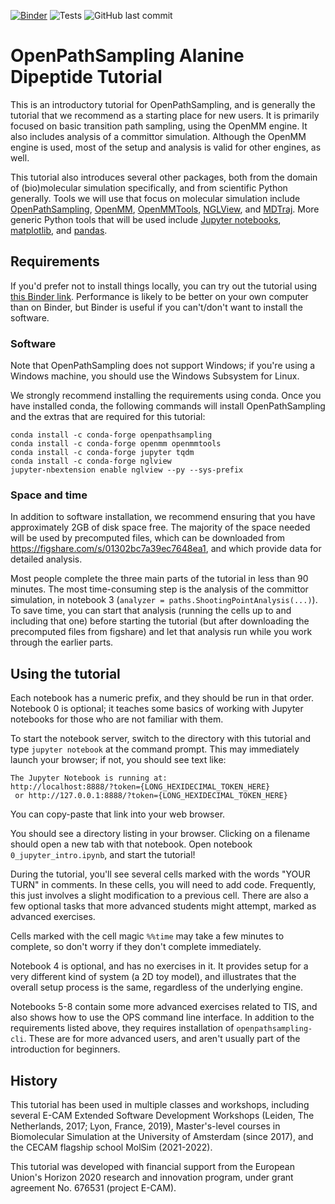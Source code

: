 [![Binder](https://mybinder.org/badge_logo.svg)](https://mybinder.org/v2/gh/openpathsampling/ops_tutorial/HEAD?urlpath=lab/tree/contents.ipynb)
![Tests](https://github.com/openpathsampling/ops_tutorial/workflows/Tests/badge.svg)
![GitHub last commit](https://img.shields.io/github/last-commit/openpathsampling/ops_tutorial)

# OpenPathSampling Alanine Dipeptide Tutorial

This is an introductory tutorial for OpenPathSampling, and is generally the
tutorial that we recommend as a starting place for new users.  It is primarily
focused on basic transition path sampling, using the OpenMM engine. It also
includes analysis of a committor simulation. Although the OpenMM engine is
used, most of the setup and analysis is valid for other engines, as well.

This tutorial also introduces several other packages, both from the domain of
(bio)molecular simulation specifically, and from scientific Python generally.
Tools we will use that focus on molecular simulation include
[OpenPathSampling](http://openpathsampling.org), 
[OpenMM](http://openmm.org/), 
[OpenMMTools](https://github.com/choderalab/openmmtools), 
[NGLView](https://github.com/arose/nglview),
and 
[MDTraj](http://mdtraj.org/).
More generic Python tools that will be used include
[Jupyter notebooks](https://jupyter.org/),
[matplotlib](https://matplotlib.org/),
and
[pandas](https://pandas.pydata.org/).

## Requirements

If you'd prefer not to install things locally, you can try out the tutorial
using [this Binder
link](https://mybinder.org/v2/gh/openpathsampling/ops_tutorial/HEAD?urlpath=lab/tree/contents.ipynb).
Performance is likely to be better on your own computer than on Binder, but
Binder is useful if you can't/don't want to install the software.

### Software

Note that OpenPathSampling does not support Windows; if you're using a Windows
machine, you should use the Windows Subsystem for Linux.

We strongly recommend installing the requirements using conda. Once you have
installed conda, the following commands will install OpenPathSampling and the
extras that are required for this tutorial:

```text
conda install -c conda-forge openpathsampling
conda install -c conda-forge openmm openmmtools
conda install -c conda-forge jupyter tqdm
conda install -c conda-forge nglview
jupyter-nbextension enable nglview --py --sys-prefix
```

### Space and time

In addition to software installation, we recommend ensuring that you have
approximately 2GB of disk space free. The majority of the space needed will be
used by precomputed files, which can be downloaded from
https://figshare.com/s/01302bc7a39ec7648ea1, and which provide data for
detailed analysis.

Most people complete the three main parts of the tutorial in less than 90
minutes.  The most time-consuming step is the analysis of the committor
simulation, in notebook 3 (`analyzer = paths.ShootingPointAnalysis(...)`).  To
save time, you can start that analysis (running the cells up to and including
that one) before starting the tutorial (but after downloading the precomputed
files from figshare) and let that analysis run while you work through the
earlier parts.


## Using the tutorial

Each notebook has a numeric prefix, and they should be run in that order.
Notebook 0 is optional; it teaches some basics of working with Jupyter
notebooks for those who are not familiar with them.

To start the notebook server, switch to the directory with this tutorial and
type `jupyter notebook` at the command prompt.  This may immediately launch
your browser; if not, you should see text like:
```text
The Jupyter Notebook is running at:
http://localhost:8888/?token={LONG_HEXIDECIMAL_TOKEN_HERE}
 or http://127.0.0.1:8888/?token={LONG_HEXIDECIMAL_TOKEN_HERE}
```
You can copy-paste that link into your web browser.

You should see a directory listing in your browser. Clicking on a filename
should open a new tab with that notebook. Open notebook
`0_jupyter_intro.ipynb`, and start the tutorial!

During the tutorial, you'll see several cells marked with the words "YOUR TURN"
in comments. In these cells, you will need to add code. Frequently, this just
involves a slight modification to a previous cell. There are also a few
optional tasks that more advanced students might attempt, marked as advanced
exercises.

Cells marked with the cell magic `%%time` may take a few minutes to complete,
so don't worry if they don't complete immediately.

Notebook 4 is optional, and has no exercises in it. It provides setup for a
very different kind of system (a 2D toy model), and illustrates that the
overall setup process is the same, regardless of the underlying engine.

Notebooks 5-8 contain some more advanced exercises related to TIS, and also
shows how to use the OPS command line interface. In addition to the
requirements listed above, they requires installation of
`openpathsampling-cli`. These are for more advanced users, and aren't usually
part of the introduction for beginners.

## History

This tutorial has been used in multiple classes and workshops, including
several E-CAM Extended Software Development Workshops (Leiden, The Netherlands,
2017; Lyon, France, 2019), Master's-level courses in Biomolecular Simulation at
the University of Amsterdam (since 2017), and the CECAM flagship school MolSim
(2021-2022).

This tutorial was developed with financial support from the European Union's
Horizon 2020 research and innovation program, under grant agreement No. 676531
(project E-CAM).
